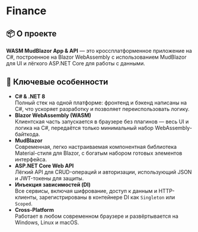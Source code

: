 # Finance

## 📦 О проекте

**WASM MudBlazor App & API** — это кроссплатформенное приложение на C#, построенное на Blazor WebAssembly с использованием MudBlazor для UI и лёгкого ASP.NET Core для работы с данными.

## 🚀 Ключевые особенности

- **C# & .NET 8**  
  Полный стек на одной платформе: фронтенд и бэкенд написаны на C#, что ускоряет разработку и позволяет переиспользовать логику.  
- **Blazor WebAssembly (WASM)**  
  Клиентская часть запускается в браузере без плагинов — весь UI и логика на C#, передаётся только минимальный набор WebAssembly-байткода.  
- **MudBlazor**  
  Современная, легко настраиваемая компонентная библиотека Material-стиля для Blazor, c богатым набором готовых элементов интерфейса.  
- **ASP.NET Core Web API**  
  Лёгкий API для CRUD-операций и авторизации, использующий JSON и JWT-токены для защиты.  
- **Инъекция зависимостей (DI)**  
  Все сервисы, включая шифрование, доступ к данным и HTTP-клиенты, зарегистрированы в контейнере DI как `Singleton` или `Scoped`.  
- **Cross-Platform**  
  Работает в любом современном браузере и развёртывается на Windows, Linux и macOS.